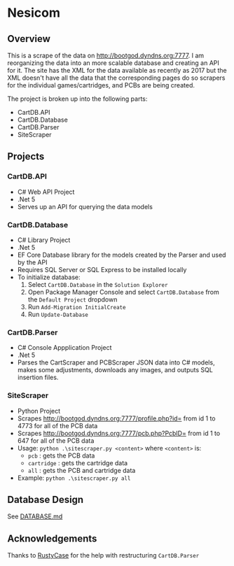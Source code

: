 # Nesicom

## Overview
This is a scrape of the data on http://bootgod.dyndns.org:7777. I am reorganizing the data into an more scalable database and creating an API for it. The site has the XML for the data available as recently as 2017 but the XML doesn't have all the data that the corresponding pages do so scrapers for the individual games/cartridges, and PCBs are being created.

The project is broken up into the following parts:
- CartDB.API
- CartDB.Database
- CartDB.Parser
- SiteScraper

## Projects
### CartDB.API
- C# Web API Project
- .Net 5
- Serves up an API for querying the data models

### CartDB.Database
- C# Library Project
- .Net 5
- EF Core Database library for the models created by the Parser and used by the API
- Requires SQL Server or SQL Express to be installed locally
- To initialize database:
  1. Select `CartDB.Database` in the `Solution Explorer`
  2. Open Package Manager Console and select `CartDB.Database` from the `Default Project` dropdown
  3. Run `Add-Migration InitialCreate`
  4. Run `Update-Database`

### CartDB.Parser
- C# Console Appplication Project
- .Net 5
- Parses the CartScraper and PCBScraper JSON data into C# models, makes some adjustments, downloads any images, and outputs SQL insertion files.

### SiteScraper
- Python Project
- Scrapes http://bootgod.dyndns.org:7777/profile.php?id= from id 1 to 4773 for all of the PCB data
- Scrapes http://bootgod.dyndns.org:7777/pcb.php?PcbID= from id 1 to 647 for all of the PCB data
- Usage: `python .\sitescraper.py <content>` where `<content>` is:
  - `pcb` : gets the PCB data
  - `cartridge` : gets the cartridge data
  - `all` : gets the PCB and cartridge data
- Example: `python .\sitescraper.py all`

## Database Design
See [DATABASE.md](DATABASE.md)

## Acknowledgements
Thanks to [RustyCase](https://github.com/RustyCase) for the help with restructuring `CartDB.Parser`
